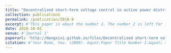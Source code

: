 ```yaml
---
title: "Decentralized short-term voltage control in active power distribution systems"
collection: publications
permalink: /publication/2018-9
excerpt: #'This paper is about the number 1. The number 2 is left for future work.'
date: 2018-10-01
venue: #'Journal 1'
paperurl: 'http://Hangxixi.github.io/files/Decentralized short-term voltage control in active power distribution systems.pdf'
citation: #'Your Name, You. (2009). &quot;Paper Title Number 1.&quot; <i>Journal 1</i>. 1(1).'
---
```


